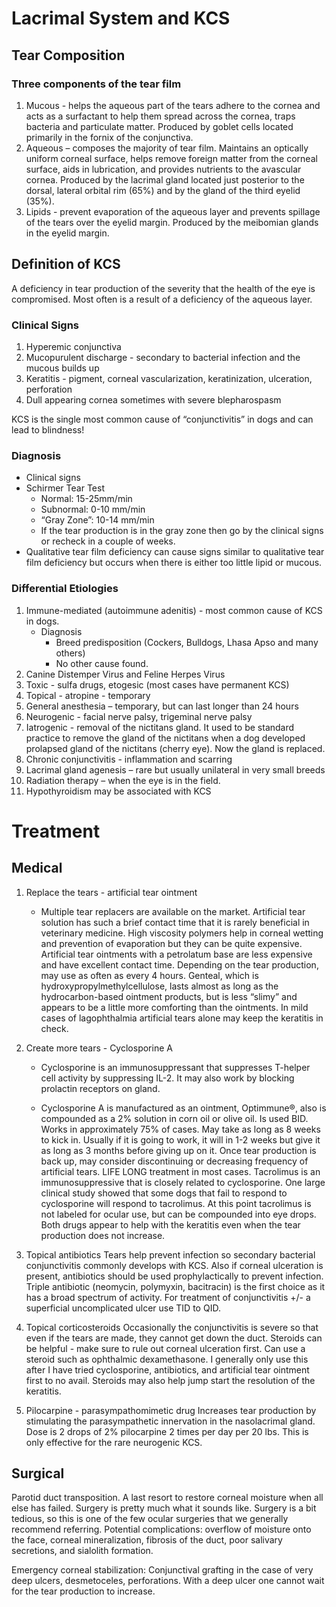 # Lacrimal System and KCS

## Tear Composition

### Three components of the tear film

1.  Mucous - helps the aqueous part of the tears adhere to the cornea and acts as a surfactant to help them spread across the cornea, traps bacteria and particulate matter. Produced by goblet cells located primarily in the fornix of the conjunctiva.
2.  Aqueous – composes the majority of tear film. Maintains an optically uniform corneal surface, helps remove foreign matter from the corneal surface, aids in lubrication, and provides nutrients to the avascular cornea. Produced by the lacrimal gland located just posterior to the dorsal, lateral orbital rim (65%) and by the gland of the third eyelid (35%).
3.  Lipids - prevent evaporation of the aqueous layer and prevents spillage of the tears over the eyelid margin. Produced by the meibomian glands in the eyelid margin.

## Definition of KCS

A deficiency in tear production of the severity that the health of the eye is compromised. Most often is a result of a deficiency of the aqueous layer.

### Clinical Signs

1.  Hyperemic conjunctiva
2.  Mucopurulent discharge - secondary to bacterial infection and the mucous builds up
3.  Keratitis - pigment, corneal vascularization, keratinization, ulceration, perforation
4.  Dull appearing cornea sometimes with severe blepharospasm

KCS is the single most common cause of “conjunctivitis” in dogs and can lead to blindness!

### Diagnosis

-   Clinical signs
-   Schirmer Tear Test
    -   Normal: 15-25mm/min
    -   Subnormal: 0-10 mm/min
    -   “Gray Zone”: 10-14 mm/min
    -   If the tear production is in the gray zone then go by the clinical signs or recheck in a couple of weeks.
-   Qualitative tear film deficiency can cause signs similar to qualitative tear film deficiency but occurs when there is either too little lipid or mucous.

### Differential Etiologies

1.  Immune-mediated (autoimmune adenitis) - most common cause of KCS in dogs.
    -   Diagnosis
        -   Breed predisposition (Cockers, Bulldogs, Lhasa Apso and many others)
        -   No other cause found.
2.  Canine Distemper Virus and Feline Herpes Virus
3.  Toxic - sulfa drugs, etogesic (most cases have permanent KCS)
4.  Topical - atropine - temporary
5.  General anesthesia – temporary, but can last longer than 24 hours
6.  Neurogenic - facial nerve palsy, trigeminal nerve palsy
7.  Iatrogenic - removal of the nictitans gland. It used to be standard practice to remove the gland of the nictitans when a dog developed prolapsed gland of the nictitans (cherry eye). Now the gland is replaced.
8.  Chronic conjunctivitis - inflammation and scarring
9.  Lacrimal gland agenesis – rare but usually unilateral in very small breeds
10. Radiation therapy – when the eye is in the field.
11. Hypothyroidism may be associated with KCS

Treatment
=========

Medical
-------

1.  Replace the tears - artificial tear ointment

    -   Multiple tear replacers are available on the market. Artificial
        tear solution has such a brief contact time that it is rarely
        beneficial in veterinary medicine. High viscosity polymers help
        in corneal wetting and prevention of evaporation but they can be
        quite expensive. Artificial tear ointments with a petrolatum
        base are less expensive and have excellent contact time.
        Depending on the tear production, may use as often as every 4
        hours. Genteal, which is hydroxypropylmethylcellulose, lasts
        almost as long as the hydrocarbon-based ointment products, but
        is less “slimy” and appears to be a little more comforting than
        the ointments. In mild cases of lagophthalmia artificial tears
        alone may keep the keratitis in check.

2.  Create more tears - Cyclosporine A

    -   Cyclosporine is an immunosuppressant that suppresses T-helper
        cell activity by suppressing IL-2. It may also work by blocking
        prolactin receptors on gland.

    -   Cyclosporine A is manufactured as an ointment, Optimmune®, also
        is compounded as a 2% solution in corn oil or olive oil. Is used
        BID. Works in approximately 75% of cases. May take as long as 8
        weeks to kick in. Usually if it is going to work, it will in 1-2
        weeks but give it as long as 3 months before giving up on it.
        Once tear production is back up, may consider discontinuing or
        decreasing frequency of artificial tears. LIFE LONG treatment in
        most cases. Tacrolimus is an immunosuppressive that is closely
        related to cyclosporine. One large clinical study showed that
        some dogs that fail to respond to cyclosporine will respond to
        tacrolimus. At this point tacrolimus is not labeled for ocular
        use, but can be compounded into eye drops. Both drugs appear to
        help with the keratitis even when the tear production does not
        increase.

3.  Topical antibiotics Tears help prevent infection so secondary
    bacterial conjunctivitis commonly develops with KCS. Also if corneal
    ulceration is present, antibiotics should be used prophylactically
    to prevent infection. Triple antibiotic (neomycin, polymyxin,
    bacitracin) is the first choice as it has a broad spectrum of
    activity. For treatment of conjunctivitis +/- a superficial
    uncomplicated ulcer use TID to QID.

4.  Topical corticosteroids Occasionally the conjunctivitis is severe so
    that even if the tears are made, they cannot get down the duct.
    Steroids can be helpful - make sure to rule out corneal ulceration
    first. Can use a steroid such as ophthalmic dexamethasone. I
    generally only use this after I have tried cyclosporine,
    antibiotics, and artificial tear ointment first to no avail.
    Steroids may also help jump start the resolution of the keratitis.

5.  Pilocarpine - parasympathomimetic drug Increases tear production by
    stimulating the parasympathetic innervation in the nasolacrimal
    gland. Dose is 2 drops of 2% pilocarpine 2 times per day per 20 lbs.
    This is only effective for the rare neurogenic KCS.

Surgical
--------

Parotid duct transposition. A last resort to restore corneal moisture
when all else has failed. Surgery is pretty much what it sounds like.
Surgery is a bit tedious, so this is one of the few ocular surgeries
that we generally recommend referring. Potential complications: overflow
of moisture onto the face, corneal mineralization, fibrosis of the duct,
poor salivary secretions, and sialolith formation.

Emergency corneal stabilization: Conjunctival grafting in the case of
very deep ulcers, desmetoceles, perforations. With a deep ulcer one
cannot wait for the tear production to increase.
